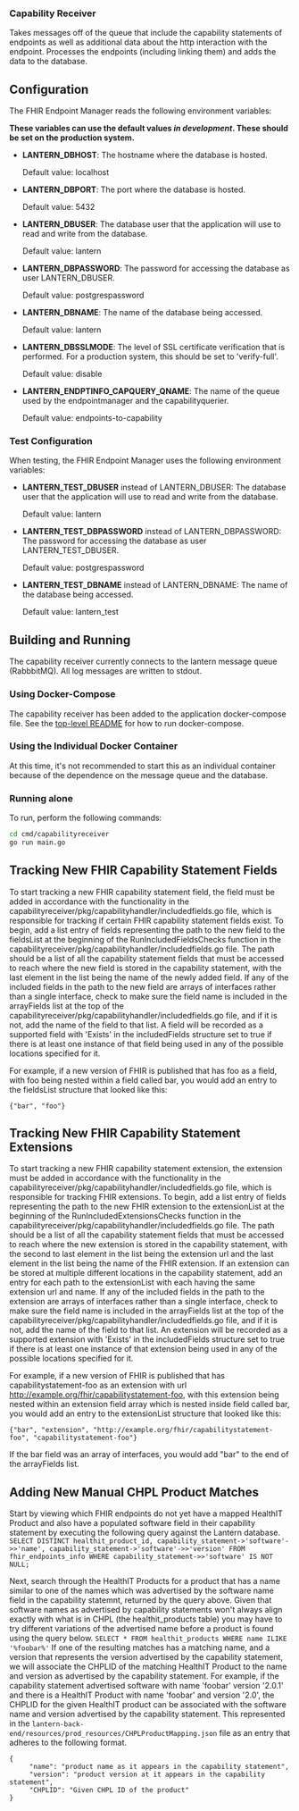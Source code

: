 ### Capability Receiver

Takes messages off of the queue that include the capability statements of endpoints as well as additional data about the http interaction with the endpoint. Processes the endpoints (including linking them) and adds the data to the database.

## Configuration
The FHIR Endpoint Manager reads the following environment variables:

**These variables can use the default values *in development*. These should be set on the production system.**

* **LANTERN_DBHOST**: The hostname where the database is hosted.

  Default value: localhost

* **LANTERN_DBPORT**: The port where the database is hosted.

  Default value: 5432

* **LANTERN_DBUSER**: The database user that the application will use to read and write from the database.

  Default value: lantern

* **LANTERN_DBPASSWORD**: The password for accessing the database as user LANTERN_DBUSER.

  Default value: postgrespassword

* **LANTERN_DBNAME**: The name of the database being accessed.

  Default value: lantern

* **LANTERN_DBSSLMODE**: The level of SSL certificate verification that is performed. For a production system, this should be set to 'verify-full'.

  Default value: disable

* **LANTERN_ENDPTINFO_CAPQUERY_QNAME**: The name of the queue used by the endpointmanager and the capabilityquerier.

  Default value: endpoints-to-capability

### Test Configuration

When testing, the FHIR Endpoint Manager uses the following environment variables:

* **LANTERN_TEST_DBUSER** instead of LANTERN_DBUSER: The database user that the application will use to read and write from the database.

  Default value: lantern

* **LANTERN_TEST_DBPASSWORD** instead of LANTERN_DBPASSWORD: The password for accessing the database as user LANTERN_TEST_DBUSER.

  Default value: postgrespassword

* **LANTERN_TEST_DBNAME** instead of LANTERN_DBNAME: The name of the database being accessed.

  Default value: lantern_test

## Building and Running

The capability receiver currently connects to the lantern message queue (RabbbitMQ). All log messages are written to stdout.

### Using Docker-Compose

The capability receiver has been added to the application docker-compose file. See the [top-level README](../README.md) for how to run docker-compose.

### Using the Individual Docker Container

At this time, it's not recommended to start this as an individual container because of the dependence on the message queue and the database.

### Running alone

To run, perform the following commands:

```bash
cd cmd/capabilityreceiver
go run main.go
```

## Tracking New FHIR Capability Statement Fields

To start tracking a new FHIR capability statement field, the field must be added in accordance with the functionality in the capabilityreceiver/pkg/capabilityhandler/includedfields.go file, which is responsible for tracking if certain FHIR capability statement fields exist. To begin, add a list entry of fields representing the path to the new field to the fieldsList at the beginning of the RunIncludedFieldsChecks function in the capabilityreceiver/pkg/capabilityhandler/includedfields.go file. The path should be a list of all the capability statement fields that must be accessed to reach where the new field is stored in the capability statement, with the last element in the list being the name of the newly added field. If any of the included fields in the path to the new field are arrays of interfaces rather than a single interface, check to make sure the field name is included in the arrayFields list at the top of the capabilityreceiver/pkg/capabilityhandler/includedfields.go file, and if it is not, add the name of the field to that list. A field will be recorded as a supported field with 'Exists' in the includedFields structure set to true if there is at least one instance of that field being used in any of the possible locations specified for it. 

For example, if a new version of FHIR is published that has foo as a field, with foo being nested within a field called bar, you would add an entry to the fieldsList structure that looked like this:

```
{"bar", "foo"}
```

## Tracking New FHIR Capability Statement Extensions

To start tracking a new FHIR capability statement extension, the extension must be added in accordance with the functionality in the capabilityreceiver/pkg/capabilityhandler/includedfields.go file, which is responsible for tracking FHIR extensions. To begin, add a list entry of fields representing the path to the new FHIR extension to the extensionList at the beginning of the RunIncludedExtensionsChecks function in the capabilityreceiver/pkg/capabilityhandler/includedfields.go file. The path should be a list of all the capability statement fields that must be accessed to reach where the new extension is stored in the capability statement, with the second to last element in the list being the extension url and the last element in the list being the name of the FHIR extension. If an extension can be stored at multiple different locations in the capability statement, add an entry for each path to the extensionList with each having the same extension url and name. If any of the included fields in the path to the extension are arrays of interfaces rather than a single interface, check to make sure the field name is included in the arrayFields list at the top of the capabilityreceiver/pkg/capabilityhandler/includedfields.go file, and if it is not, add the name of the field to that list. An extension will be recorded as a supported extension with 'Exists' in the includedFields structure set to true if there is at least one instance of that extension being used in any of the possible locations specified for it.

For example, if a new version of FHIR is published that has capabilitystatement-foo as an extension with url http://example.org/fhir/capabilitystatement-foo, with this extension being nested within an extension field array which is nested inside field called bar, you would add an entry to the extensionList structure that looked like this:

```
{"bar", "extension", "http://example.org/fhir/capabilitystatement-foo", "capabilitystatement-foo"}
```

If the bar field was an array of interfaces, you would add "bar" to the end of the arrayFields list.

## Adding New Manual CHPL Product Matches
Start by viewing which FHIR endpoints do not yet have a mapped HealthIT Product and also have a populated software field in their capability statement by executing the following query against the Lantern database.
`SELECT DISTINCT healthit_product_id, capability_statement->'software'->>'name', capability_statement->'software'->>'version' FROM fhir_endpoints_info WHERE capability_statement->>'software' IS NOT NULL;`

Next, search through the HealthIT Products for a product that has a name similar to one of the names which was advertised by the software name field in the capability statemnt, returned by the query above.
Given that software names as advertised by capability statements won't always align exactly with what is in CHPL (the healthit_products table) you may have to try different variations of the advertised name before a product is found using the query below.
`SELECT * FROM healthit_products WHERE name ILIKE '%foobar%'`
If one of the resulting matches has a matching name, and a version that represents the version advertised by the capability statement, we will associate the CHPLID of the matching HealthIT Product to the name and version as advertised by the capability statement. For example, if the capability statement advertised software with name 'foobar' version '2.0.1' and there is a HealthIT Product with name 'foobar' and version '2.0', the CHPLID for the given HealthIT product can be associated with the software name and version advertised by the capability statement. This represented in the `lantern-back-end/resources/prod_resources/CHPLProductMapping.json` file as an entry that adheres to the following format.
```
{
     "name": "product name as it appears in the capability statement",
     "version": "product version at it appears in the capability statement",
     "CHPLID": "Given CHPL ID of the product"
}